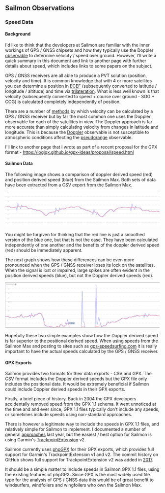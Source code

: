 ## Sailmon Observations

### Speed Data

#### Background

I'd like to think that the developers at Sailmon are familiar with the inner workings of GPS / GNSS chipsets and how they typically use the Doppler [observable](https://gssc.esa.int/navipedia/index.php/GNSS_Basic_Observables) to determine velocity / speed over ground. However, I'll write a quick summary in this document and link to another page with further details about speed, which includes links to some papers on the subject.

GPS / GNSS receivers are all able to produce a PVT solution (position, velocity and time). It is common knowledge that with 4 or more satellites you can determine a position in [ECEF](https://en.wikipedia.org/wiki/Earth-centered,_Earth-fixed_coordinate_system) (subsequently converted to latitude / longitude / altitude) and time via [trilateration](https://en.wikipedia.org/wiki/Trilateration). What is less well known is that velocity (subsequently converted to speed + course over ground - SOG + COG) is calculated completely independently of position.

There are a number of [methods](https://insidegnss.com/wp-content/uploads/2018/01/marapr15-SOLUTIONS.pdf) by which velocity can be calculated by a GPS / GNSS receiver but by far the most common one uses the Doppler observable for each of the satellites in view. The Doppler approach is far more accurate than simply calculating velocity from changes in latitude and longitude. This is because the [Doppler](https://gssc.esa.int/navipedia/index.php/GNSS_Basic_Observables#Doppler_shift) observable is not susceptible to atmospheric conditions affecting the [pseudorange](https://gssc.esa.int/navipedia/index.php/GNSS_Basic_Observables#Pseudorange) observable.

I'll link to another page that I wrote as part of a recent proposal for the GPX format - https://logiqx.github.io/gpx-ideas/proposal/speed.html



#### Sailmon Data

The following image shows a comparison of doppler derived speed (red) and position derived speed (blue) from the Sailmon Max. Both sets of data have been extracted from a CSV export from the Sailmon Max.

![doppler.png](img/doppler.png)

You might be forgiven for thinking that the red line is just a smoothed version of the blue one, but that is not the case. They have been calculated independently of one another and the benefits of the doppler derived speed (red) should be immediately apparent.

The next graph shows how these differences can be even more pronounced when the GPS / GNSS receiver loses its lock on the satellites. When the signal is lost or impaired, large spikes are often evident in the position derived speeds (blue), but not the Doppler derived speeds (red).

![doppler.png](img/spikes.png)

Hopefully these two simple examples show how the Doppler derived speed is far superior to the positional derived speed. When using speeds from the Sailmon Max and posting to sites such as [gps-speedsurfing.com](https://www.gps-speedsurfing.com/) it is really important to have the actual speeds calculated by the GPS / GNSS receiver.



#### GPX Exports

Sailmon provides two formats for their data exports - CSV and GPX. The CSV format includes the Doppler derived speeds but the GPX file only includes the positional data. It would be extremely beneficial if Sailmon could include Doppler derived speeds in their GPX exports.

Firstly, a brief piece of history. Back in 2004 the GPX developers accidentally removed speed from the GPX 1.1 schema. It went unnoticed at the time and and ever since, GPX 1.1 files typically don't include any speeds, or sometimes include speeds using non-standard approaches.

There is however a legitimate way to include the speeds in GPX 1.1 files, and relatively simple for Sailmon to implement. I documented a number of general [approaches](https://logiqx.github.io/gps-wizard/gpx/speed.html) last year, but the easiest / best option for Sailmon is using Garmin's [TrackpointExtension](https://www8.garmin.com/xmlschemas/TrackPointExtensionv2.xsd) v2.

Sailmon currently uses [phpGPX](https://github.com/Sibyx/phpGPX) for their GPX exports, which provides full support for Garmin's TrackpointExtension v1 and v2. The commit history on GitHub shows full support for TrackpointExtension v2 was added in [2017](https://github.com/Sibyx/phpGPX/commit/bc6e2578b4f1fd94f0f231b8d6a9ab315b3394ee).

It should be a simple matter to include speeds in Sailmon GPX 1.1 files, using the existing features of phpGPX. Since GPX is the most widely used file type for the analysis of GPS / GNSS data this would be of great benefit to windsurfers, windfoilers and wingfoilers who own the Sailmon Max.
